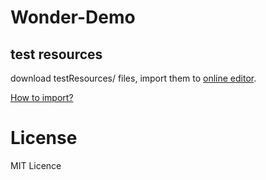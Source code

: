 # Wonder-Demo


## test resources
download testResources/ files, import them to [online editor](https://editor.wonder-3d.com/). 

[How to import?](https://www.wonder-3d.com/docs/docs/doc2-2/)


# License
MIT Licence
